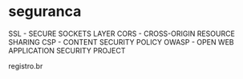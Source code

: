 # seguranca

SSL - SECURE SOCKETS LAYER
CORS - CROSS-ORIGIN RESOURCE SHARING
CSP - CONTENT SECURITY POLICY
OWASP - OPEN WEB APPLICATION SECURITY PROJECT

registro.br